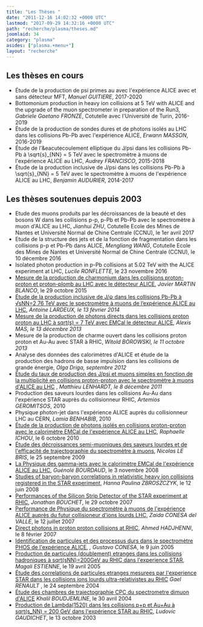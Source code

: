 ```yaml
---
title: "Les Thèses "
date: "2011-12-16 14:02:32 +0000 UTC"
lastmod: "2017-09-29 14:32:16 +0000 UTC"
path: "recherche/plasma/theses.md"
joomlaid: 34
category: "plasma"
asides: ["plasma.+menu+"]
layout: "recherche"
---
```

Les thèses en cours
-------------------

*   Étude de la production de psi primes au avec l'expérience ALICE avec et sans détecteur MFT, _Manuel GUITIERE_, 2017-2020
*   Bottomonium production in heavy ion collisions at 5 TeV with ALICE and the upgrade of the muon spectrometer in preparation of the Run3, _Gabriele Gaetano FRONZÉ_, Cotutelle avec l'Université de Turin, 2016-2019
*   Étude de la production de sondes dures et de photons isolés au LHC dans les collisions Pb-Pb avec l'expérience ALICE, _Erwann MASSON_, 2016-2019
*   Étude de l'&eacutecoulement elliptique du J/psi dans les collisions Pb-Pb à \\sqrt{s}\_{NN} = 5 TeV avec le spectromètre à muons de l'expérience ALICE au LHC, _Audrey FRANCISCO_, 2015-2018
*   Étude de la production inclusive de J/psi dans les collisions Pb-Pb à \\sqrt{s}\_{NN} = 5 TeV avec le spectromètre à muons de l'expérience ALICE au LHC, _Benjamin AUDURIER_, 2014-2017

Les thèses soutenues depuis 2003
--------------------------------

*   Etude des muons produits par les décroissances de la beauté et des bosons W dans les collisions p-p, p-Pb et Pb-Pb avec le spectromètre à muon d'ALICE au LHC, _Jianhui ZHU_, Cotutelle Ecole des Mines de Nantes et Université Normal de Chine Centrale (CCNU), le 1er avril 2017
*   Etude de la structure des jets et de la fonction de fragmentation dans les collisions p-p et Pb-Pb dans ALICE, _Mengliang WANG_, Cotutelle Ecole des Mines de Nantes et Université Normal de Chine Centrale (CCNU), le 10 décembre 2016
*   Isolated photon production in p-Pb collisions at 5.02 TeV with the ALICE experiment at LHC, _Lucile RONFLETTE_, le 23 novembre 2016
*   [Mesure de la production de charmonium dans les collisions proton-proton et proton-plomb au LHC avec le détecteur ALICE](https://tel.archives-ouvertes.fr/tel-01343641), _Javier MARTIN BLANCO_, le 29 octobre 2015
*   [Étude de la production inclusive de J/ψ dans les collisions Pb-Pb à √sNN=2,76 TeV avec le spectromètre à muons de l’expérience ALICE au LHC](https://tel.archives-ouvertes.fr/tel-01044653), _Antoine LARDEUX, le 13 février 2014_
*   [Mesure de la production de photons directs dans les collisions proton proton au LHC à sqrt(s) = 7 TeV avec EMCal le détecteur ALICE](http://tel.archives-ouvertes.fr/tel-00952893), _Alexis MAS, le 13 décembre 2013_
*   Mesure de la production de charme ouvert dans les collisions proton proton et Au-Au avec STAR à RHIC, _Witold BOROWSKI, le 11 octobre 2013_
*   Analyse des données des calorimètres d'ALICE et étude de la production des hadrons de basse impulsion dans les collisions de grande énergie, _Olga Driga, septembre 2012_
*   [Étude du taux de production des J/psi et muons simples en fonction de la multiplicité en collisions proton-proton avec le spectromètre à muons d'ALICE au LHC](http://tel.archives-ouvertes.fr/tel-00703231) , _Matthieu LENHARDT, le 8 décembre 2011_
*   Production des saveurs lourdes dans les collisions Au-Au dans l'expérience STAR auprès du collisionneur RHIC, _Artemios GEROMITSOS_, 2010
*   Physique photon-jet dans l'expérience ALICE auprès du collisionneur LHC au CERN, _Lamia BENHABIB_, 2010
*   [Étude de la production de photons isolés en collisions proton-proton avec le calorimètre EMCal de l'expérience ALICE au LHC](http://tel.archives-ouvertes.fr/tel-00553136/fr/), _Raphaelle ICHOU_, le 6 octobre 2010
*   [Étude des décroissances semi-muoniques des saveurs lourdes et de l'efficacité de trajectographie du spectromètre à muons](http://tel.archives-ouvertes.fr/tel-00464809/fr/), _Nicolas LE BRIS_, le 25 septembre 2009
*   [La Physique des gamma-jets avec le calorimètre EMCal de l'expérience ALICE au LHC](http://tel.archives-ouvertes.fr/tel-00352948/fr/), _Guénolé BOURDAUD_, le 3 novembre 2008
*   [Studies of baryon-baryon correlations in relativistic heavy ion collisions registered in the STAR experiment](http://www.if.pw.edu.pl/~gos/), _Hanna Paulina ZBROSZCZYK_, le 12 juin 2008
*   [Performances of the Silicon Strip Detector of the STAR experiment at RHIC](http://tel.archives-ouvertes.fr/tel-00199494/fr/), _Jonathan BOUCHET_, le 29 octobre 2007
*   [Performance de Physique du spectromètre à muons de l'expérience ALICE auprès du futur collisioneur d'ions lourds LHC](http://tel.archives-ouvertes.fr/tel-00198703/fr/), _Zaida CONESA del VALLE_, le 12 juillet 2007
*   [Direct photons in proton proton collisions at RHIC](http://tel.archives-ouvertes.fr/tel-00137654/fr/), _Ahmed HADJHENNI_, le 8 février 2007
*   [Identification de particules et des processus durs dans le spectromètre PHOS de l'expérience ALICE](http://tel.ccsd.cnrs.fr/tel-00084765), _, Gustavo CONESA_, le 9 juin 2005
*   [Production de particules (doublement) etranges dans les collisions hadroniques à sqrt(sNN)=200GeV au RHIC dans l'experience STAR](http://tel.ccsd.cnrs.fr/tel-00011024), _Magali ESTIENNE_, le 19 avril 2005
*   [Étude des correlations de particules etranges mesurees par l'experience STAR dans les collisions ions lourds ultra-relativistes au RHIC](http://tel.archives-ouvertes.fr/tel-00007489) _Gael RENAULT_ , le 24 septembre 2004
*   [Étude des chambres de trajectographie CPC du spectrometre dimuon d'ALICE](http://cdsweb.cern.ch/record/798710?ln=fr) _Khalil BOUDJEMLINE_, le 30 avril 2004
*   [Production de Lambda(1520) dans les collisions p+p et Au+Au à sqrt(s\_NN) = 200 GeV dans l'expérience STAR au RHIC](http://tel.ccsd.cnrs.fr/documents/archives0/00/00/37/75/index_fr.html), _Ludovic GAUDICHET_, le 13 octobre 2003
